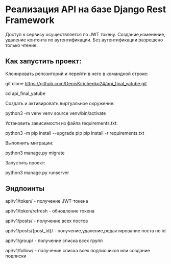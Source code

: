 # Реализация API на базе Django Rest Framework

Доступ к сервису осуществляется по JWT токену. Создание,изменение, удаление контента по аутентификации. Без аутентификации разрешено только чтение. 

## Как запустить проект:

Клонировать репозиторий и перейти в него в командной строке:

git clone https://github.com/DenisKirichenko24/api_final_yatube.git

cd api_final_yatube

Cоздать и активировать виртуальное окружение:

python3 -m venv venv
source venv/bin/activate

Установить зависимости из файла requirements.txt:

python3 -m pip install --upgrade pip
pip install -r requirements.txt

Выполнить миграции:

python3 manage.py migrate

Запустить проект:

python3 manage.py runserver


## Эндпоинты 

api/v1/token/ - получение JWT-токена

api/v1/token/refresh - обновление токена

api/v1/posts/ - получение всех постов

api/v1/posts/{post_id}/ - получение,удаление,редактирование поста по id

api/v1/group/ - получение списка всех групп

api/v1/follow/ - получение списка всех подписчиков или создание подписки
